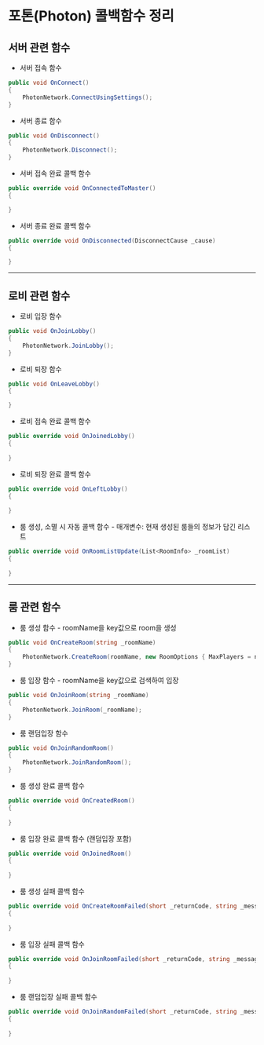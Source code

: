 # 포톤(Photon) 콜백함수 정리
## 서버 관련 함수
* 서버 접속 함수
```cs
public void OnConnect()
{
    PhotonNetwork.ConnectUsingSettings();
}
```
* 서버 종료 함수
```cs
public void OnDisconnect()
{
    PhotonNetwork.Disconnect();
}
```
* 서버 접속 완료 콜백 함수
```cs
public override void OnConnectedToMaster()
{

}
```
* 서버 종료 완료 콜백 함수
```cs
public override void OnDisconnected(DisconnectCause _cause)
{

}
```
___
## 로비 관련 함수
* 로비 입장 함수
```cs
public void OnJoinLobby()
{
    PhotonNetwork.JoinLobby();
}
```
* 로비 퇴장 함수
```cs
public void OnLeaveLobby()
{

}
```
* 로비 접속 완료 콜백 함수
```cs
public override void OnJoinedLobby()
{
    
}
```
* 로비 퇴장 완료 콜백 함수
```cs
public override void OnLeftLobby()
{
    
}
```
* 룸 생성, 소멸 시 자동 콜백 함수 - 매개변수: 현재 생성된 룸들의 정보가 담긴 리스트
```cs
public override void OnRoomListUpdate(List<RoomInfo> _roomList)
{
    
}
```
___
## 룸 관련 함수
* 룸 생성 함수 - roomName을 key값으로 room을 생성
```cs
public void OnCreateRoom(string _roomName)
{
    PhotonNetwork.CreateRoom(roomName, new RoomOptions { MaxPlayers = n });
}
```
* 룸 입장 함수 - roomName을 key값으로 검색하여 입장
```cs
public void OnJoinRoom(string _roomName)
{
    PhotonNetwork.JoinRoom(_roomName);
}
```
* 룸 랜덤입장 함수
```cs
public void OnJoinRandomRoom()
{
    PhotonNetwork.JoinRandomRoom();
}
```
* 룸 생성 완료 콜백 함수
```cs
public override void OnCreatedRoom()
{
    
}
```
* 룸 입장 완료 콜백 함수 (랜덤입장 포함)
```cs
public override void OnJoinedRoom()
{
    
}
```
* 룸 생성 실패 콜백 함수
```cs
public override void OnCreateRoomFailed(short _returnCode, string _message)
{
    
}
```
* 룸 입장 실패 콜백 함수
```cs
public override void OnJoinRoomFailed(short _returnCode, string _message)
{
    
}
```
* 룸 랜덤입장 실패 콜백 함수
```cs
public override void OnJoinRandomFailed(short _returnCode, string _message)
{
    
}
```